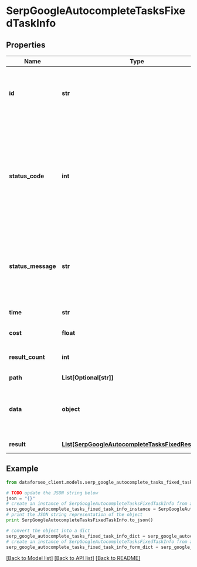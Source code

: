 # SerpGoogleAutocompleteTasksFixedTaskInfo


## Properties

Name | Type | Description | Notes
------------ | ------------- | ------------- | -------------
**id** | **str** | task identifier unique task identifier in our system in the UUID format | [optional] 
**status_code** | **int** | status code of the task generated by DataForSEO, can be within the following range: 10000-60000 you can find the full list of the response codes here | [optional] 
**status_message** | **str** | informational message of the task you can find the full list of general informational messages here | [optional] 
**time** | **str** | execution time, seconds | [optional] 
**cost** | **float** | total tasks cost, USD | [optional] 
**result_count** | **int** | number of elements in the result array | [optional] 
**path** | **List[Optional[str]]** | URL path | [optional] 
**data** | **object** | contains the same parameters that you specified in the POST request | [optional] 
**result** | [**List[SerpGoogleAutocompleteTasksFixedResultInfo]**](SerpGoogleAutocompleteTasksFixedResultInfo.md) | array of results | [optional] 

## Example

```python
from dataforseo_client.models.serp_google_autocomplete_tasks_fixed_task_info import SerpGoogleAutocompleteTasksFixedTaskInfo

# TODO update the JSON string below
json = "{}"
# create an instance of SerpGoogleAutocompleteTasksFixedTaskInfo from a JSON string
serp_google_autocomplete_tasks_fixed_task_info_instance = SerpGoogleAutocompleteTasksFixedTaskInfo.from_json(json)
# print the JSON string representation of the object
print SerpGoogleAutocompleteTasksFixedTaskInfo.to_json()

# convert the object into a dict
serp_google_autocomplete_tasks_fixed_task_info_dict = serp_google_autocomplete_tasks_fixed_task_info_instance.to_dict()
# create an instance of SerpGoogleAutocompleteTasksFixedTaskInfo from a dict
serp_google_autocomplete_tasks_fixed_task_info_form_dict = serp_google_autocomplete_tasks_fixed_task_info.from_dict(serp_google_autocomplete_tasks_fixed_task_info_dict)
```
[[Back to Model list]](../README.md#documentation-for-models) [[Back to API list]](../README.md#documentation-for-api-endpoints) [[Back to README]](../README.md)


